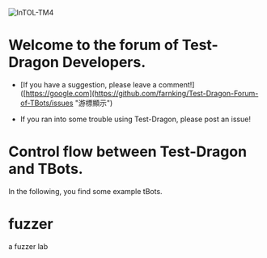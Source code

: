 ![InTOL-TM4](https://github.com/farnking/Test-Dragon-Forum-of-TBots/assets/23325423/3402f01f-4869-4f67-be13-6a8d160be265)

# Welcome to the forum of Test-Dragon Developers. 
* [If you have a suggestion, please leave a comment!]([https://google.com](https://github.com/farnking/Test-Dragon-Forum-of-TBots/issues "游標顯示")

* If you ran into some trouble using Test-Dragon, please post an issue! 


# Control flow between Test-Dragon and TBots. 



In the following, you find some example tBots.  

# fuzzer
 a fuzzer lab

